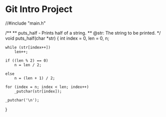 # Git Intro Project

//#include "main.h"

/**
 ** puts_half - Prints half of a string.
 ** @str: The string to be printed.
 */
void puts_half(char *str)
{
	int index = 0, len = 0, n;

	while (str[index++])
		len++;

	if ((len % 2) == 0)
		n = len / 2;

	else
		n = (len + 1) / 2;

	for (index = n; index < len; index++)
		_putchar(str[index]);

	_putchar('\n');
}

